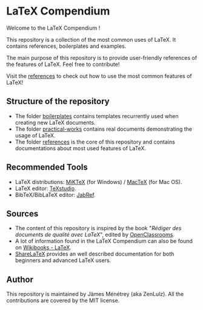 # LaTeX Compendium

Welcome to the LaTeX Compendium !

This repository is a collection of the most common uses of LaTeX. It contains references, boilerplates and examples.

The main purpose of this repository is to provide user-friendly references of the features of LaTeX. Feel free to contribute!

Visit the [references](references) to check out how to use the most common features of LaTeX!

## Structure of the repository

- The folder [boilerplates](boilerplates) contains templates recurrently used when creating new LaTeX documents.
- The folder [practical-works](practical-works) contains real documents demonstrating the usage of LaTeX.
- The folder [references](references) is the core of this repository and contains documentations about most used features of LaTeX.

## Recommended Tools

- LaTeX distributions: [MiKTeX](http://miktex.org/) (for Windows) / [MacTeX](https://tug.org/mactex/) (for Mac OS).
- LaTeX editor: [TeXstudio](http://www.texstudio.org/).
- BibTeX/BibLaTeX editor: [JabRef](https://www.jabref.org/).

## Sources

- The content of this repository is inspired by the book "_Rédiger des documents de qualité avec LaTeX_", edited by [OpenClassrooms](https://openclassrooms.com/courses/redigez-des-documents-de-qualite-avec-latex).
- A lot of information found in the LaTeX Compendium can also be found on [Wikibooks - LaTeX](https://en.wikibooks.org/wiki/LaTeX).
- [ShareLaTeX](https://www.sharelatex.com/learn/Main_Page) provides an well described documentation for both beginners and advanced LaTeX users.

## Author

This repository is maintained by Jämes Ménétrey (aka ZenLulz). All the contributions are covered by the MIT license.